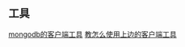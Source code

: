 ## 工具
[mongodb的客户端工具](https://nosqlbooster.com/downloads)
[教怎么使用上边的客户端工具](https://www.cnblogs.com/xuliuzai/p/9651800.html)